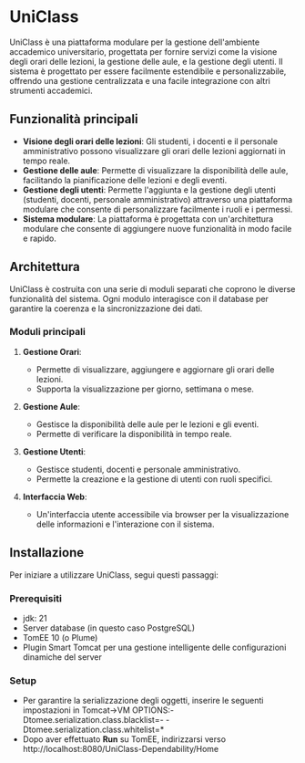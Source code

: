 # UniClass

UniClass è una piattaforma modulare per la gestione dell'ambiente accademico universitario, progettata per fornire servizi come la visione degli orari delle lezioni, la gestione delle aule, e la gestione degli utenti. Il sistema è progettato per essere facilmente estendibile e personalizzabile, offrendo una gestione centralizzata e una facile integrazione con altri strumenti accademici.

## Funzionalità principali

- **Visione degli orari delle lezioni**: Gli studenti, i docenti e il personale amministrativo possono visualizzare gli orari delle lezioni aggiornati in tempo reale.
- **Gestione delle aule**: Permette di visualizzare la disponibilità delle aule, facilitando la pianificazione delle lezioni e degli eventi.
- **Gestione degli utenti**: Permette l'aggiunta e la gestione degli utenti (studenti, docenti, personale amministrativo) attraverso una piattaforma modulare che consente di personalizzare facilmente i ruoli e i permessi.
- **Sistema modulare**: La piattaforma è progettata con un'architettura modulare che consente di aggiungere nuove funzionalità in modo facile e rapido.

## Architettura

UniClass è costruita con una serie di moduli separati che coprono le diverse funzionalità del sistema. Ogni modulo interagisce con il database per garantire la coerenza e la sincronizzazione dei dati.

### Moduli principali

1. **Gestione Orari**:
    - Permette di visualizzare, aggiungere e aggiornare gli orari delle lezioni.
    - Supporta la visualizzazione per giorno, settimana o mese.

2. **Gestione Aule**:
    - Gestisce la disponibilità delle aule per le lezioni e gli eventi.
    - Permette di verificare la disponibilità in tempo reale.

3. **Gestione Utenti**:
    - Gestisce studenti, docenti e personale amministrativo.
    - Permette la creazione e la gestione di utenti con ruoli specifici.

4. **Interfaccia Web**:
    - Un'interfaccia utente accessibile via browser per la visualizzazione delle informazioni e l'interazione con il sistema.


## Installazione

Per iniziare a utilizzare UniClass, segui questi passaggi:

### Prerequisiti

- jdk: 21
- Server database (in questo caso PostgreSQL)
- TomEE 10 (o Plume)
- Plugin Smart Tomcat per una gestione intelligente delle configurazioni dinamiche del server

### Setup
- Per garantire la serializzazione degli oggetti, inserire le seguenti impostazioni in Tomcat->VM OPTIONS:-Dtomee.serialization.class.blacklist=-  -Dtomee.serialization.class.whitelist=*
- Dopo aver effettuato **Run** su TomEE, indirizzarsi verso http://localhost:8080/UniClass-Dependability/Home  